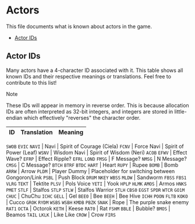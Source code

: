 # Actors
This file documents what is known about actors in the game.
- [Actor IDs](#actor-ids)

## Actor IDs
Many actors have a 4-character ID associated with it. This table shows all known IDs and their respective meanings or
translations. Feel free to contribute to this list!

> [!NOTE]
> These IDs will appear in memory in reverse order. This is because allocation IDs are often interpreted as 32-bit integers,
> and integers are stored in little-endian which effectively "reverses" the character order.

 ID    | Translation  | Meaning
-------|--------------|---------
`SWOB`
`EVIC`
`NAVI` | Navi         | Spirit of Courage (Ciela)
`FCNV` | Force Navi   | Spirit of Power (Leaf)
`WSNV` | Wisdom Navi  | Spirit of Wisdom (Neri)
`ACOB`
`EFWV` | Effect Wave?
`EFRP` | Effect Ripple?
`EFRL`
`LOND`
`FMSG` | F Message?
`NMSG` | N Message?
`CMSG` | C Message?
`BTCH`
`BTRF`
`BTDC`
`HART` | Heart
`RUPY` | Rupee
`BOMB` | Bomb
`ARRW` | Arrow
`PLDM` | Player Dummy | Placeholder for switching between Gongoron/Link
`PSBL` | Push Block
`DRUM`
`NKEY`
`WBSS`
`MLDW` | Sandworm
`FBSS`
`FBS1`
`VLRG`
`TEKT` | Tektite
`PLSV` | Pols Voice
`YETI` | Yook
`HPLP`
`HLMK`
`AMOS` | Armos
`HNKS`
`PMET`
`STLF` | Stalfos
`STLP`
`STLW` | Stalfos Warrior
`STLH`
`CBS0`
`EGST`
`SPDR`
`WTCR`
`GO1M`
`CHUC` | ChuChu
`ICHC`
`GELL` | Gel
`BEE0` | Bee
`BEEH` | Bee Hive
`ICHH`
`POON`
`FLTB`
`KOKO` | Cucco
`GROK`
`RYDM`
`WSBS`
`WSBH`
`KMDB`
`PBZK`
`SNAK` | Rope | The purple snake enemy
`RAT1`
`OCTA` | Octorok
`KETH` | Keese
`RAT0` | Rat
`FSHM`
`BBLE` | Bubble?
`BMOS` | Beamos
`TAIL`
`LKLK` | Like Like
`CROW` | Crow
`FIRS`
